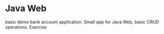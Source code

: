 # Java Web
basic demo bank account application.
Small app for Java Web, basic CRUD operations.
Exercise
